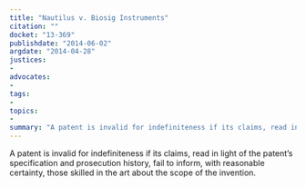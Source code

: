 ```yaml
---
title: "Nautilus v. Biosig Instruments"
citation: ""
docket: "13-369"
publishdate: "2014-06-02"
argdate: "2014-04-28"
justices:
- 
advocates:
- 
tags:
- 
topics:
- 
summary: "A patent is invalid for indefiniteness if its claims, read in light of the patent’s specification and prosecution history, fail to inform, with reasonable certainty, those skilled in the art about the scope of the invention."
---
```

A patent is invalid for indefiniteness if its claims, read in light of the patent’s specification and prosecution history, fail to inform, with reasonable certainty, those skilled in the art about the scope of the invention.

